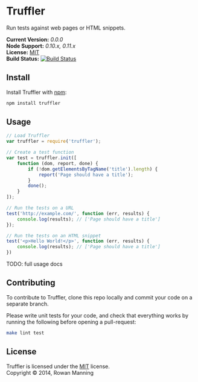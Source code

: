 
Truffler
========

Run tests against web pages or HTML snippets.

**Current Version:** *0.0.0*  
**Node Support:** *0.10.x, 0.11.x*  
**License:** [MIT][mit]  
**Build Status:** [![Build Status][travis-img]][travis]


Install
-------

Install Truffler with [npm][npm]:

```sh
npm install truffler
```


Usage
-----

```js
// Load Truffler
var truffler = require('truffler');

// Create a test function
var test = truffler.init([
    function (dom, report, done) {
        if (!dom.getElementsByTagName('title').length) {
            report('Page should have a title');
        }
        done();
    }
]);

// Run the tests on a URL
test('http://example.com/', function (err, results) {
    console.log(results); // ['Page should have a title']
});

// Run the tests on an HTML snippet
test('<p>Hello World!</p>', function (err, results) {
    console.log(results); // ['Page should have a title']
})
```

TODO: full usage docs


Contributing
------------

To contribute to Truffler, clone this repo locally and commit your code on a separate branch.

Please write unit tests for your code, and check that everything works by running the following before opening a pull-request:

```sh
make lint test
```


License
-------

Truffler is licensed under the [MIT][mit] license.  
Copyright &copy; 2014, Rowan Manning



[mit]: http://opensource.org/licenses/mit-license.php
[npm]: https://npmjs.org/
[travis]: https://travis-ci.org/rowanmanning/truffler
[travis-img]: https://travis-ci.org/rowanmanning/truffler.svg?branch=master
